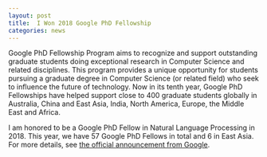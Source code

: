 ```yaml
---
layout: post
title:  I Won 2018 Google PhD Fellowship
categories: news
---
```


Google PhD Fellowship Program aims to recognize and support outstanding graduate students doing exceptional research in Computer Science and related disciplines.
This program provides a unique opportunity for students pursuing a graduate degree in Computer Science (or related field) who seek to influence the future of technology.
Now in its tenth year, Google PhD Fellowships have helped support close to 400 graduate students globally in Australia, China and East Asia, India, North America, Europe, the Middle East and Africa.

I am honored to be a Google PhD Fellow in Natural Language Processing in 2018.
This year, we have 57 Google PhD Fellows in total and 6 in East Asia.
For more details, see [the official announcement from Google](https://ai.googleblog.com/2018/11/highlights-from-2018-google-phd.html).
